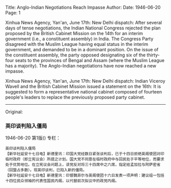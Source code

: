 Title: Anglo-Indian Negotiations Reach Impasse
Author:
Date: 1946-06-20
Page: 1

Xinhua News Agency, Yan'an, June 17th: New Delhi dispatch: After several days of tense negotiations, the Indian National Congress rejected the plan proposed by the British Cabinet Mission on the 14th for an interim government (i.e., a constituent assembly) in India. The Congress Party disagreed with the Muslim League having equal status in the interim government, and demanded to be in a dominant position. On the issue of the constituent assembly, the party opposed designating six of the thirty-four seats to the provinces of Bengal and Assam (where the Muslim League has a majority). The Anglo-Indian negotiations have now reached a new impasse.

Xinhua News Agency, Yan'an, June 17th: New Delhi dispatch: Indian Viceroy Wavell and the British Cabinet Mission issued a statement on the 16th: It is suggested to form a representative national cabinet composed of fourteen people's leaders to replace the previously proposed party cabinet.



<hr /> 

Original: 


### 英印谈判陷入僵局

1946-06-20
第1版()
专栏：

    英印谈判陷入僵局
    【新华社延安十七日电】新德里讯：印国大党经数日紧张谈判后，已于十四日拒绝英阁使团对印临时政府（即立宪议会）所提之计划。国大党不同意在临时政府中与回民处于平等地位，而要求处于优势地位。在立宪议会问题上，该党反对将三十四席中之六席，指定给孟加拉与阿萨密省（回盟占多数）。现英印谈判，已陷入新的僵局。
    【新华社延安十七日电】新德里讯：印督魏菲尔与英阁使团十六日发表一项声明：建议组一包括十四位民众领袖的代表性国民内阁，以代替前次拟议中的政党内阁。
